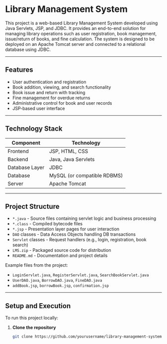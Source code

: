 # Library Management System

This project is a web-based Library Management System developed using Java Servlets, JSP, and JDBC. It provides an end-to-end solution for managing library operations such as user registration, book management, issue/return of books, and fine calculation. The system is designed to be deployed on an Apache Tomcat server and connected to a relational database using JDBC.

---

## Features

- User authentication and registration
- Book addition, viewing, and search functionality
- Book issue and return with tracking
- Fine management for overdue returns
- Administrative control for book and user records
- JSP-based user interface

---

## Technology Stack

| Component       | Technology                |
|----------------|---------------------------|
| Frontend        | JSP, HTML, CSS            |
| Backend         | Java, Java Servlets       |
| Database Layer  | JDBC                      |
| Database        | MySQL (or compatible RDBMS)|
| Server          | Apache Tomcat             |

---

## Project Structure

- `*.java` - Source files containing servlet logic and business processing
- `*.class` - Compiled bytecode files
- `*.jsp` - Presentation layer pages for user interaction
- `DAO` classes - Data Access Objects handling DB transactions
- `Servlet` classes - Request handlers (e.g., login, registration, book search)
- `LMS.zip` - Packaged source code for distribution
- `README.md` - Documentation and project details

Example files from the project:
- `LoginServlet.java`, `RegisterServlet.java`, `SearchBookServlet.java`
- `UserDAO.java`, `BorrowDAO.java`, `FineDAO.java`
- `addBook.jsp`, `borrowBook.jsp`, `confirmation.jsp`

---

## Setup and Execution

To run this project locally:

1. **Clone the repository**

   ```bash
   git clone https://github.com/yourusername/library-management-system.git
